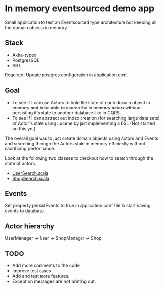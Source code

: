 # In memory eventsourced demo app

Small application to test an Eventsourced type architecture but keeping all the domain objects in memory

## Stack
* Akka-typed
* PostgresSQL
* SBT

Required: Update postgres configuration in application.conf.

## Goal
- To see if I can use Actors to hold the state of each domain object in memory and to be able to search
the in memory actors without persisting it's state to another database like in CQRS.
- To see if I can abstract out index creation (for searching large data sets) of Actor's state using
Lucene by just implementing a DSL (Not started on this yet)

The overall goal was to just create domain objects using Actors and Events and searching through the Actors state in memory
efficiently without sacrificing performance.

Look at the following two classes to checkout how to search through the state of actors.
- [UserSearch.scala](https://github.com/simerplaha/in-memory-eventsourcing/blob/master/eventsourcing/src/main/scala/com/commerce/aggregate/user/UserSearch.scala)
- [ShopSearch.scala](https://github.com/simerplaha/in-memory-eventsourcing/blob/master/eventsourcing/src/main/scala/com/commerce/aggregate/shop/ShopSearch.scala)

## Events

Set property persistEvents to true in application.conf file to start saving events to database.

## Actor hierarchy

UserManager -> User -> ShopManager -> Shop

## TODO
- Add more comments to the code
- Improve test cases
- Add and test more features.
- Exception messages are not printing out.